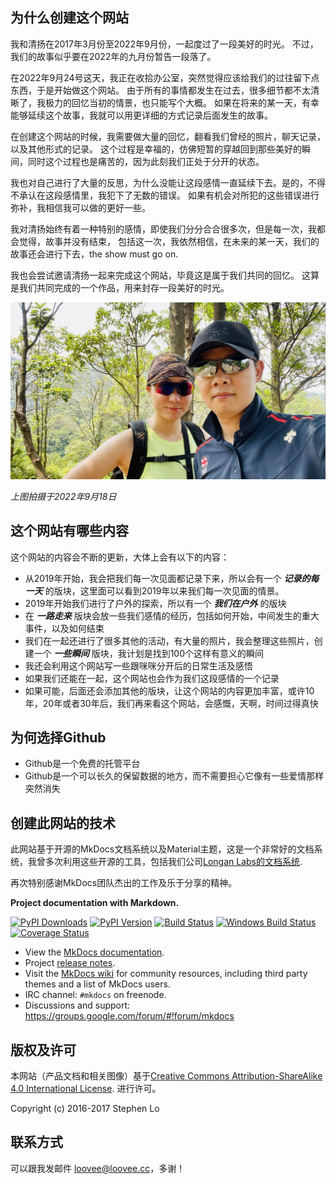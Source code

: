 ## 为什么创建这个网站

我和清扬在2017年3月份至2022年9月份，一起度过了一段美好的时光。
不过，我们的故事似乎要在2022年的九月份暂告一段落了。

在2022年9月24号这天，我正在收拾办公室，突然觉得应该给我们的过往留下点东西，于是开始做这个网站。
由于所有的事情都发生在过去，很多细节都不太清晰了，我极力的回忆当初的情景，也只能写个大概。
如果在将来的某一天，有幸能够延续这个故事，我就可以用更详细的方式记录后面发生的故事。

在创建这个网站的时候，我需要做大量的回忆，翻看我们曾经的照片，聊天记录，以及其他形式的记录。
这个过程是幸福的，仿佛短暂的穿越回到那些美好的瞬间，同时这个过程也是痛苦的，因为此刻我们正处于分开的状态。

我也对自己进行了大量的反思，为什么没能让这段感情一直延续下去。是的，不得不承认在这段感情里，我犯下了无数的错误。
如果有机会对所犯的这些错误进行弥补，我相信我可以做的更好一些。

我对清扬始终有着一种特别的感情，即使我们分分合合很多次，但是每一次，我都会觉得，故事并没有结束，
包括这一次，我依然相信，在未来的某一天，我们的故事还会进行下去，the show must go on.

我也会尝试邀请清扬一起来完成这个网站，毕竟这是属于我们共同的回忆。
这算是我们共同完成的一个作品，用来封存一段美好的时光。

![](https://raw.githubusercontent.com/helloqingyang/mkdocs/main/docs/images/Others/index1.jpg)

*上图拍摄于2022年9月18日*

## 这个网站有哪些内容

这个网站的内容会不断的更新，大体上会有以下的内容：

* 从2019年开始，我会把我们每一次见面都记录下来，所以会有一个 ***记录的每一天*** 的版块，这里面可以看到2019年以来我们每一次见面的情景。
* 2019年开始我们进行了户外的探索，所以有一个 ***我们在户外*** 的版块
* 在 ***一路走来*** 版块会放一些我们感情的经历，包括如何开始，中间发生的重大事件，以及如何结束
* 我们在一起还进行了很多其他的活动，有大量的照片，我会整理这些照片，创建一个 ***一些瞬间*** 版块，我计划是找到100个这样有意义的瞬间
* 我还会利用这个网站写一些跟咪咪分开后的日常生活及感悟
* 如果我们还能在一起，这个网站也会作为我们这段感情的一个记录
* 如果可能，后面还会添加其他的版块，让这个网站的内容更加丰富，或许10年，20年或者30年后，我们再来看这个网站，会感慨，天啊，时间过得真快

## 为何选择Github

* Github是一个免费的托管平台
* Github是一个可以长久的保留数据的地方，而不需要担心它像有一些爱情那样突然消失

## 创建此网站的技术

此网站基于开源的MkDocs文档系统以及Material主题，这是一个非常好的文档系统，我曾多次利用这些开源的工具，包括我们公司[Longan Labs的文档系统](docs.longan-labs.cc).

再次特别感谢MkDocs团队杰出的工作及乐于分享的精神。

**Project documentation with Markdown.**

[![PyPI Downloads][pypi-dl-image]][pypi-dl-link]
[![PyPI Version][pypi-v-image]][pypi-v-link]
[![Build Status][travis-image]][travis-link]
[![Windows Build Status][appveyor-image]][appveyor-link]
[![Coverage Status][codecov-image]][codecov-link]

- View the [MkDocs documentation][mkdocs].
- Project [release notes][release-notes].
- Visit the [MkDocs wiki](https://github.com/mkdocs/mkdocs/wiki) for community
  resources, including third party themes and a list of MkDocs users.
- IRC channel: `#mkdocs` on freenode.
- Discussions and support: <https://groups.google.com/forum/#!forum/mkdocs>

[appveyor-image]: https://img.shields.io/appveyor/ci/d0ugal/mkdocs/master.png
[appveyor-link]: https://ci.appveyor.com/project/d0ugal/mkdocs
[codecov-image]: http://codecov.io/github/mkdocs/mkdocs/coverage.svg?branch=master
[codecov-link]: http://codecov.io/github/mkdocs/mkdocs?branch=master
[landscape-image]: https://landscape.io/github/mkdocs/mkdocs/master/landscape.svg?style=flat-square
[landscape-link]: https://landscape.io/github/mkdocs/mkdocs/master
[pypi-dl-image]: https://img.shields.io/pypi/dm/mkdocs.png
[pypi-dl-link]: https://pypi.python.org/pypi/mkdocs
[pypi-v-image]: https://img.shields.io/pypi/v/mkdocs.png
[pypi-v-link]: https://pypi.python.org/pypi/mkdocs
[travis-image]: https://img.shields.io/travis/mkdocs/mkdocs/master.png
[travis-link]: https://travis-ci.org/mkdocs/mkdocs

[mkdocs]: http://www.mkdocs.org
[release-notes]: http://www.mkdocs.org/about/release-notes/

## 版权及许可

本网站（产品文档和相关图像）基于<a rel="license" href="http://creativecommons.org/licenses/by-sa/4.0/">Creative Commons Attribution-ShareAlike 4.0 International License</a>. <a rel="license" href="http://creativecommons.org/licenses/by-sa/4.0/"> </a>进行许可。

Copyright (c) 2016-2017 Stephen Lo

## 联系方式

可以跟我发邮件 [loovee@loovee.cc](loovee@loovee.cc)，多谢！


